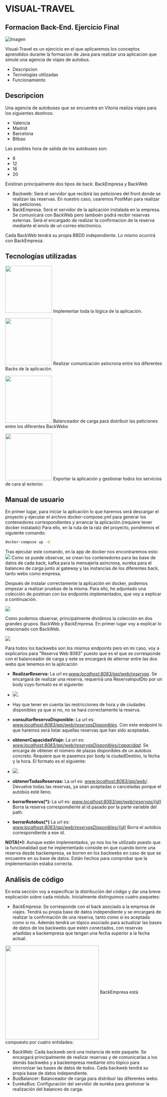 # VISUAL-TRAVEL
## Formacion Back-End. Ejercicio Final
![Imagen](https://github.com/josemgarcia999/VIRTUAL-TRAVEL/blob/main/media/bosonit.png)


Visual-Travel es un ejercicio en el que aplicaremos los conceptos aprendidos durante
la formacion de Java para realizar una aplicacion que simule una agencia de viajes de autobus.

- Descripcion
- Tecnologias utilizadas
- Funcionamiento


## Descripcion
Una agencia de autobuses que se encuentra en Vitoria realiza viajes para los siguientes destinos:
- Valencia
- Madrid
- Barcelona
- Bilbao

Las posibles hora de salida de los autobuses son:
- 8
- 12
- 16
- 20


Existiran principalmente dos tipos de back: BackEmpresa y BackWeb

- Backweb: Será el servidor que recibirá las peticiones del front donde se realizan las reservas. En nuestro caso, usaremos PostMan para realizar las peticiones.
- BackEmpresa: Será el servidor de la aplicación instalada en la empresa. Se comunicará con BackWeb pero tamboén podrá recibir reservas externas. Será el encargado de realizar la confirmacion de la reserva mediante el envío de un correo electronico.


Cada BackWeb tendrá su propia BBDD independiente. Lo mismo ocurrirá con BackEmpresa.

## Tecnologías utilizadas

<img src="https://github.com/josemgarcia999/VIRTUAL-TRAVEL/blob/main/media/springboot.png" width="150"> Implementar toda la lógica de la aplicación.


<img src="https://github.com/josemgarcia999/VIRTUAL-TRAVEL/blob/main/media/kafka.png" width="150"> Realizar comunicación asíncrona entre los diferentes Backs de la aplicación.


<img src="https://github.com/josemgarcia999/VIRTUAL-TRAVEL/blob/main/media/eureka.png" width="150"> Balanceador de carga para distribuir las peticiones entre los diferentes BackWebs


<img src="https://github.com/josemgarcia999/VIRTUAL-TRAVEL/blob/main/media/docker.png" width="150"> Exportar la aplicación y gestionar todos los servicios de cara al exterior.






## Manual de usuario
En primer lugar, para iniciar la aplicación lo que haremos será descargar el proyecto y ejecutar el archivo docker-compose.yml para generar los contenedores correspondientes y arrancar la aplicación.(requiere tener docker instalado)
Para ello, en la ruta de la raiz del proyecto, pondremos el siguiente comando: 
```sh
docker-compose up -d
```
Tras ejecutar este comando, en la app de docker nos encontraremos esto:
<img src="https://github.com/josemgarcia999/VIRTUAL-TRAVEL/blob/main/media/contenedores.png"> 
Como se puede observar, se crean los contenedores para las base de datos de cada back, kafka para la mensajería asíncrona, eureka para el balanceo de carga junto al gateway y las instancias de los diferentes back, tanto webs como empresa.

Después de instalar correctamente la aplicación en docker, podemos empezar a realizar pruebas de la misma. Para ello, he adjuntado una colección de postman con los endpoints implementados, que voy a explicar a continuación.

<img src="https://github.com/josemgarcia999/VIRTUAL-TRAVEL/blob/main/media/postman.png">

Como podemos observar, principalmente dividimos la colección en dos grandes grupos. BackWeb y BackEmpresa. En primer lugar voy a explicar lo relacionado con BackWeb.


<img src="https://github.com/josemgarcia999/VIRTUAL-TRAVEL/blob/main/media/principalWeb.png">


Para todos los backwebs son los mismos endpoints pero en mi caso, voy a explicarlos para "Reserva Web 8083" puesto que es el que se corresponde con el balanceador de carga y este se encargará de alternar entre las dos webs que tenemos en la aplicación
- **RealizarReserva:** La url es:*www.localhost:8083/api/web/reservas*. Se encargará de realizar una reserva, requerirá una ReservaInputDto por un body cuyo formato es el siguiente: 
- <img src="https://github.com/josemgarcia999/VIRTUAL-TRAVEL/blob/main/media/reservainputdto.png">.


- Hay que tener en cuenta las restricciones de hora y de ciudades disponibles ya que si no, no se hará correctamente la reserva.
- **consultarReservaDisponible:** La url es: *www.localhost:8083/api/web/reservasDisponibles*. Con este endpoint lo que haremos será listar aquellas reservas que han sido aceptadas.
- **obtenerCapacidadViaje:** La url es: *www.localhost:8083/api/web/reservasDisponibles/capacidad*. Se encarga de obtener el número de plazas disponibles de un autobús concreto. Requiere que le pasemos por body la ciudadDestino, la fecha y la hora. El formato es el siguiente:
- <img src="https://github.com/josemgarcia999/VIRTUAL-TRAVEL/blob/main/media/formatogetcapacidad.png">.
- **obtenerTodasReservas:** La url es: *www.localhost:8083/api/web/*. Devuelve todas las reservas, ya sean aceptadas o canceladas porque el autobús esté lleno.
- **borrarReserva(*):** La url es: *www.localhost:8083/api/web/reservas/{id}* Borra la reserva correspondiente al id pasado por la parte variable del path.
- **borrarAutobus(*)** La url es: *www.localhost:8083/api/web/reservasDisponibles/{id}* Borra el autobús correspondiente a ese id.

**NOTA(*):** Aunque estén implementados, yo nos los he utilizado puesto que la funcionalidad que he implementado consiste en que cuando borre una reserva desde backempresa, se borren en los backwebs en caso de que se encuentre en su base de datos. Están hechos para comprobar que la implementación estaba correcta.

## Análisis de código
En esta sección voy a especificar la distribución del código y dar una breve explicación sobre cada módulo.
Inicialmente distinguimos cuatro paquetes:
- BackEmpresa: Se corresponde con el back asociado a la empresa de viajes. Tendrá su propia base de datos independiente y se encargará de realizar la confirmación de una reserva, tanto como si es aceptada como si no. Además tendrá un tópico asociado para actualizar las bases de datos de los backwebs que estén conectados, con reservas añadidas a backempresa que tengan una fecha superior a la fecha actual. 
<img src="https://github.com/josemgarcia999/VIRTUAL-TRAVEL/blob/main/media/contenidobackempresa.png" align="center" width="300">
BackEmpresa está compuesto por cuatro entidades: 


- BackWeb: Cada backweb será una instancia de este paquete. Se encargará principalmente de realizar reservas y de comunicarlas a los demás backwebs y a backempresa mediante otro tópico para sincronizar las bases de datos de todos. Cada backweb tendrá su propia base de datos independiente.
- BusBalancer: Balanceador de carga para distribuir las diferentes webs.
- EurekaBus: Configuración del servidor de eureka para gestionar la realización del balanceo de carga.

